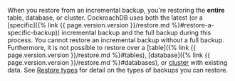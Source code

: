 When you restore from an incremental backup, you're restoring the **entire** table, database, or cluster. CockroachDB uses both the latest (or a [specific]({% link {{ page.version.version }}/restore.md %}#restore-a-specific-backup)) incremental backup and the full backup during this process. You cannot restore an incremental backup without a full backup. Furthermore, it is not possible to restore over a [table]({% link {{ page.version.version }}/restore.md %}#tables), [database]({% link {{ page.version.version }}/restore.md %}#databases), or [cluster](restore.html#full-cluster) with existing data. See [Restore types](restore.html#restore-types) for detail on the types of backups you can restore.
